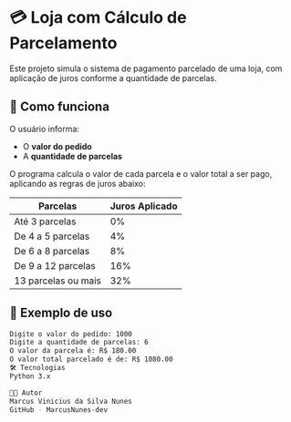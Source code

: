 # 💳 Loja com Cálculo de Parcelamento

Este projeto simula o sistema de pagamento parcelado de uma loja, com aplicação de juros conforme a quantidade de parcelas.

## 🚀 Como funciona

O usuário informa:
- O **valor do pedido**
- A **quantidade de parcelas**

O programa calcula o valor de cada parcela e o valor total a ser pago, aplicando as regras de juros abaixo:

| Parcelas             | Juros Aplicado |
|----------------------|----------------|
| Até 3 parcelas       | 0%             |
| De 4 a 5 parcelas    | 4%             |
| De 6 a 8 parcelas    | 8%             |
| De 9 a 12 parcelas   | 16%            |
| 13 parcelas ou mais  | 32%            |

## 📌 Exemplo de uso

```bash
Digite o valor do pedido: 1000
Digite a quantidade de parcelas: 6
O valor da parcela é: R$ 180.00
O valor total parcelado é de: R$ 1080.00
🛠️ Tecnologias
Python 3.x

👨‍💻 Autor
Marcus Vinicius da Silva Nunes
GitHub - MarcusNunes-dev
